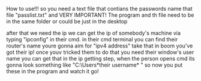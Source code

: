 How to use!!!
so you need a text file that contians the passwords 
name that file "passlist.txt" and VERY IMPORTANT! The program and th file need to be in the same folder
or could be just in the desktop 

after that we need the ip
we can get the ip of somebody's machine via typing "ipconfig" in their cmd. in their cmd terminal you can find their router's name youre gonna aim for "ipv4 address" 
take that in boom you've got their ip!
once youv tricked them to do that you need their window's user name
you can get that in the ip getting step, when the person opens cmd its gonna look something like "C:\Users\*their username* "
so now you put these in the program and watch it go!

